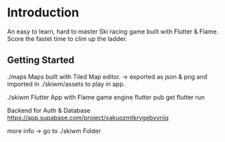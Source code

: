 # Introduction

An easy to learn, hard to master Ski racing game built with Flutter & Flame.
Score the fastet time to clim up the ladder.

## Getting Started
./maps
Maps built with Tiled Map editor. 
-> exported as json & png and imported in ./skiwm/assets to play in app.

./skiwm
Flutter App with Flame game engine
flutter pub get
flutter run

Backend for Auth & Database
https://app.supabase.com/project/xakuozmtkrvgebyvriiq

more info -> go to ./skiwm Folder